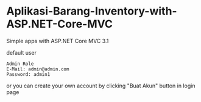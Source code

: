 # Aplikasi-Barang-Inventory-with-ASP.NET-Core-MVC
Simple apps with ASP.NET Core MVC 3.1

default user
```
Admin Role
E-Mail: admin@admin.com
Password: admin1
```
or you can create your own account
by clicking "Buat Akun" button in login page
